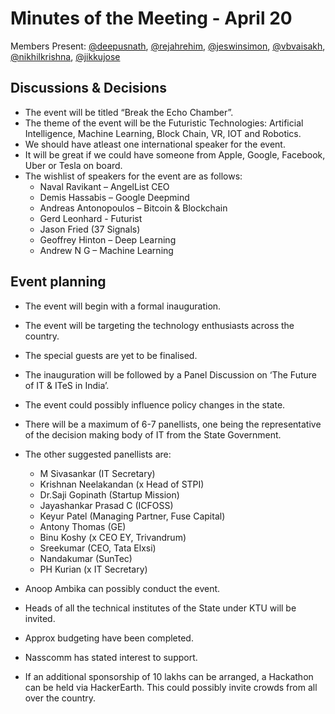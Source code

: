 # Minutes of the Meeting - April 20

Members Present: [@deepusnath][deepu], [@rejahrehim][rejah], [@jeswinsimon][jeswin], [@vbvaisakh][vaisakh], [@nikhilkrishna][technikhil], [@jikkujose][jikku]

## Discussions & Decisions

* The event will be titled “Break the Echo Chamber”. 
* The theme of the event will be the Futuristic Technologies: Artificial Intelligence, Machine Learning, Block Chain, VR, IOT and Robotics. 
* We should have atleast one international speaker for the event. 
* It will be great if we could have someone from Apple, Google, Facebook, Uber or Tesla on board.
* The wishlist of speakers for the event are as follows:
    * Naval Ravikant – AngelList CEO
    * Demis Hassabis – Google Deepmind
    * Andreas Antonopoulos – Bitcoin & Blockchain    
    * Gerd Leonhard  - Futurist    
    * Jason Fried (37 Signals)
    * Geoffrey Hinton – Deep Learning
    * Andrew N G – Machine Learning

## Event planning

* The event will begin with a formal inauguration. 
* The event will be targeting the technology enthusiasts across the country. 
* The special guests are yet to be finalised. 
* The inauguration will be followed by a Panel Discussion on ‘The Future of IT & ITeS in India’.
* The event could possibly influence policy changes in the state.
* There will be a maximum of 6-7 panellists, one being the representative of the decision making body of IT from the State Government. 
* The other suggested panellists are:
    * M Sivasankar (IT Secretary)
    * Krishnan Neelakandan (x Head of STPI)
    * Dr.Saji Gopinath (Startup Mission)
    * Jayashankar Prasad C (ICFOSS)
    * Keyur Patel (Managing Partner, Fuse Capital)
    * Antony Thomas (GE)
    * Binu Koshy (x CEO EY, Trivandrum)
    * Sreekumar (CEO, Tata Elxsi)
    * Nandakumar (SunTec)
    * PH Kurian (x IT Secretary)
    
* Anoop Ambika can possibly conduct the event.
* Heads of all the technical institutes of the State under KTU will be invited.
* Approx budgeting have been completed.
* Nasscomm has stated interest to support.
* If an additional sponsorship of 10 lakhs can be arranged, a Hackathon can be held via HackerEarth. This could possibly invite crowds from all over the country.

[deepu]: https://github.com/deepusnath
[jeswin]: https://github.com/jeswinsimon
[rejah]: https://github.com/rejahrehim
[vaisakh]: https://github.com/bvaisakh
[jikku]: https://github.com/jikkujose
[technikhil]: https://github.com/nikhilkrishna
